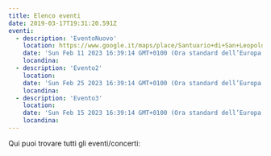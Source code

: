 ```yaml
---
title: Elenco eventi
date: 2019-03-17T19:31:20.591Z
eventi:
  - description: 'EventoNuovo'
    location: https://www.google.it/maps/place/Santuario+di+San+Leopoldo+Mandi%C4%87/@45.4066176,11.8685696,13z/data=!4m5!3m4!1s0x477edbae5278f713:0x7c0976f0b4c40bba!8m2!3d45.3929279!4d11.8701797?coh=164777&entry=tt
    date: 'Sun Feb 11 2023 16:39:14 GMT+0100 (Ora standard dell’Europa centrale)'
    locandina: 
  - description: 'Evento2'
    location: 
    date: 'Sun Feb 25 2023 16:39:14 GMT+0100 (Ora standard dell’Europa centrale)'
    locandina:
  - description: 'Evento3'
    location:
    date: 'Sun Feb 15 2023 16:39:14 GMT+0100 (Ora standard dell’Europa centrale)'
    locandina:
---
```

Qui puoi trovare tutti gli eventi/concerti:
